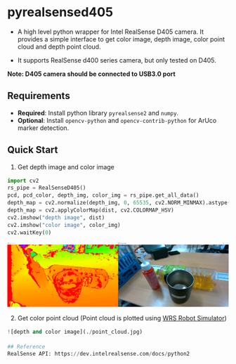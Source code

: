 # pyrealsensed405
- A high level python wrapper for Intel RealSense D405 camera. It provides a simple interface to get color image, depth image, color point cloud and depth point cloud.

- It supports RealSense d400 series camera, but only tested on D405.

**Note: D405 camera should be connected to USB3.0 port**

## Requirements 
- **Required**: Install python library `pyrealsense2` and `numpy`.
- **Optional**: Install `opencv-python` and `opencv-contrib-python` for ArUco marker detection.



## Quick Start
1. Get depth image and color image

```python
import cv2
rs_pipe = RealSenseD405()
pcd, pcd_color, depth_img, color_img = rs_pipe.get_all_data()
depth_map = cv2.normalize(depth_img, 0, 65535, cv2.NORM_MINMAX).astype(np.uint8)
depth_map = cv2.applyColorMap(dist, cv2.COLORMAP_HSV)
cv2.imshow("depth image", dist)
cv2.imshow("color image", color_img)
cv2.waitKey(0)
```

![depth and color image](./depth_color.jpg)

2. Get color point cloud (Point cloud is plotted using [WRS Robot Simulator](https://github.com/wanweiwei07/wrs))

```python
![depth and color image](./point_cloud.jpg)

## Reference
RealSense API: https://dev.intelrealsense.com/docs/python2
